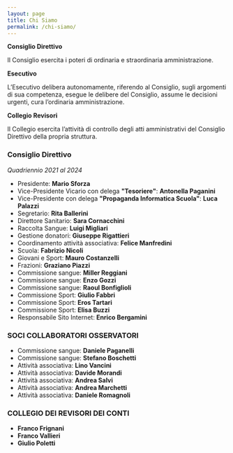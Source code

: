 ```yaml
---
layout: page
title: Chi Siamo
permalink: /chi-siamo/
---
```

**Consiglio Direttivo**

Il Consiglio esercita i poteri di ordinaria e straordinaria amministrazione.

**Esecutivo**

L’Esecutivo delibera autonomamente, riferendo al Consiglio, sugli argomenti di sua competenza, esegue le delibere del Consiglio, assume le decisioni urgenti,  cura l’ordinaria amministrazione.

**Collegio Revisori**

Il Collegio esercita l’attività di controllo degli atti amministrativi del Consiglio Direttivo della propria struttura.

### Consiglio Direttivo
*Quadriennio 2021 al 2024*

* Presidente: **Mario Sforza**
* Vice-Presidente Vicario con delega **"Tesoriere"**: **Antonella Paganini**
* Vice-Presidente con delega **"Propaganda Informatica Scuola"**: **Luca Palazzi**
* Segretario: **Rita Ballerini**
* Direttore Sanitario: **Sara Cornacchini**
* Raccolta Sangue: **Luigi Migliari**
* Gestione donatori: **Giuseppe Rigattieri**
* Coordinamento attività associativa: **Felice Manfredini**
* Scuola: **Fabrizio Nicoli**
* Giovani e Sport: **Mauro Costanzelli**
* Frazioni: **Graziano Piazzi**
* Commissione sangue: **Miller Reggiani**
* Commissione sangue: **Enzo Gozzi**
* Commissione sangue: **Raoul Bonfiglioli**
* Commissione Sport: **Giulio Fabbri**
* Commissione Sport: **Eros Tartari**
* Commissione Sport: **Elisa Buzzi**
* Responsabile Sito Internet: **Enrico Bergamini**


### SOCI COLLABORATORI OSSERVATORI

* Commissione sangue: **Daniele Paganelli**
* Commissione sangue: **Stefano Boschetti**
* Attività associativa: **Lino Vancini**
* Attività associativa: **Davide Morandi**
* Attività associativa: **Andrea Salvi**
* Attività associativa: **Andrea Marchetti**
* Attività associativa: **Daniele Romagnoli**

### COLLEGIO DEI REVISORI DEI CONTI

* **Franco Frignani**
* **Franco Vallieri**
* **Giulio Poletti**